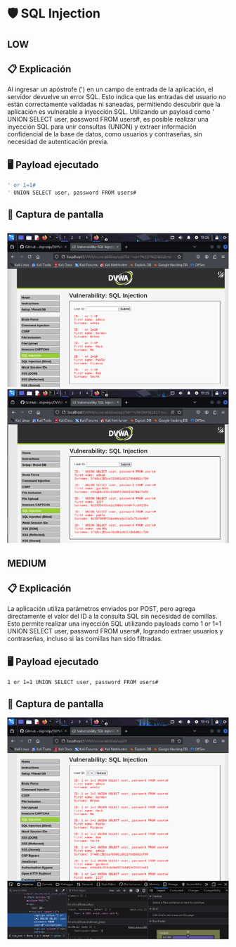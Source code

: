 # 🛡️ SQL Injection

## LOW
## 📋 Explicación
Al ingresar un apóstrofe (') en un campo de entrada de la aplicación, el servidor devuelve un error SQL. Esto indica que las entradas del usuario no están correctamente validadas ni saneadas, permitiendo descubrir que la aplicación es vulnerable a inyección SQL.
Utilizando un payload como ' UNION SELECT user, password FROM users#, es posible realizar una inyección SQL para unir consultas (UNION) y extraer información confidencial de la base de datos, como usuarios y contraseñas, sin necesidad de autenticación previa.

## 🖥️ Payload ejecutado
```bash
' or 1=1#
' UNION SELECT user, password FROM users#
```
## 📸 Captura de pantalla
![a2dismod](https://github.com/PPS10711021/RA3/blob/main/RA3/RA3_2/images/sql1.png)
![a2dismod](https://github.com/PPS10711021/RA3/blob/main/RA3/RA3_2/images/sql2.png)
---

## MEDIUM
## 📋 Explicación
La aplicación utiliza parámetros enviados por POST, pero agrega directamente el valor del ID a la consulta SQL sin necesidad de comillas. Esto permite realizar una inyección SQL utilizando payloads como 1 or 1=1 UNION SELECT user, password FROM users#, logrando extraer usuarios y contraseñas, incluso si las comillas han sido filtradas.

## 🖥️ Payload ejecutado
```bash
1 or 1=1 UNION SELECT user, password FROM users#
```
## 📸 Captura de pantalla
![a2dismod](https://github.com/PPS10711021/RA3/blob/main/RA3/RA3_2/images/sql3.png)
